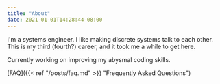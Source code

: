 ```yaml
---
title: "About"
date: 2021-01-01T14:28:44-08:00
---
```


I'm a systems engineer. I like making discrete systems talk to each other. This is my third (fourth?) career, and it took me a while to get here. 

Currently working on improving my abysmal coding skills.

[FAQ]({{< ref "/posts/faq.md" >}} "Frequently Asked Questions")
